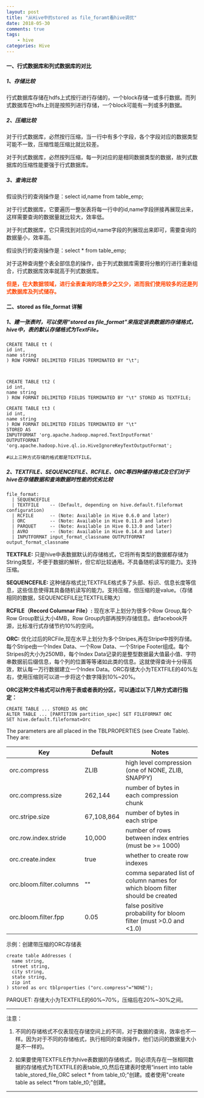 ```yaml
---
layout: post
title: "从Hive中的stored as file_foramt看hive调优"
date: 2018-05-30
comments: true
tags: 
	- hive
categories: Hive
---
```


#### 一、行式数据库和列式数据库的对比

##### 1、存储比较

行式数据库存储在hdfs上式按行进行存储的，一个block存储一或多行数据。而列式数据库在hdfs上则是按照列进行存储，一个block可能有一列或多列数据。

##### 2、压缩比较
<!--more--> 
对于行式数据库，必然按行压缩，当一行中有多个字段，各个字段对应的数据类型可能不一致，压缩性能压缩比就比较差。

对于列式数据库，必然按列压缩，每一列对应的是相同数据类型的数据，故列式数据库的压缩性能要强于行式数据库。

##### 3、查询比较

假设执行的查询操作是：select id,name from table_emp;

对于行式数据库，它要遍历一整张表将每一行中的id,name字段拼接再展现出来，这样需要查询的数据量就比较大，效率低。

对于列式数据库，它只需找到对应的id,name字段的列展现出来即可，需要查询的数据量小，效率高。

假设执行的查询操作是：select *  from table_emp;

对于这种查询整个表全部信息的操作，由于列式数据库需要将分散的行进行重新组合，行式数据库效率就高于列式数据库。

**<font color=#FF4500 >但是，在大数据领域，进行全表查询的场景少之又少，进而我们使用较多的还是列式数据库及列式储存。</font>**
#### 二、stored as file_format 详解

##### 1、建一张表时，可以使用“stored as file_format”来指定该表数据的存储格式，hive中，表的默认存储格式为TextFile。
```
CREATE TABLE tt (
id int,
name string
) ROW FORMAT DELIMITED FIELDS TERMINATED BY "\t";



CREATE TABLE tt2 (
id int,
name string
) ROW FORMAT DELIMITED FIELDS TERMINATED BY "\t" STORED AS TEXTFILE;

CREATE TABLE tt3 (
id int,
name string
) ROW FORMAT DELIMITED FIELDS TERMINATED BY "\t"
STORED AS 
INPUTFORMAT 'org.apache.hadoop.mapred.TextInputFormat'
OUTPUTFORMAT 'org.apache.hadoop.hive.ql.io.HiveIgnoreKeyTextOutputFormat';

#以上三种方式存储的格式都是TEXTFILE。
```
##### 2、TEXTFILE、SEQUENCEFILE、RCFILE、ORC等四种储存格式及它们对于hive在存储数据和查询数据时性能的优劣比较

```
file_format:
  | SEQUENCEFILE
  | TEXTFILE    -- (Default, depending on hive.default.fileformat configuration)
  | RCFILE      -- (Note: Available in Hive 0.6.0 and later)
  | ORC         -- (Note: Available in Hive 0.11.0 and later)
  | PARQUET     -- (Note: Available in Hive 0.13.0 and later)
  | AVRO        -- (Note: Available in Hive 0.14.0 and later)
  | INPUTFORMAT input_format_classname OUTPUTFORMAT output_format_classname

```
**TEXTFILE:** 只是hive中表数据默认的存储格式，它将所有类型的数据都存储为String类型，不便于数据的解析，但它却比较通用。不具备随机读写的能力。支持压缩。

**SEQUENCEFILE:** 这种储存格式比TEXTFILE格式多了头部、标识、信息长度等信息，这些信息使得其具备随机读写的能力。支持压缩，但压缩的是value。（存储相同的数据，SEQUENCEFILE比TEXTFILE略大）

**RCFILE（Record Columnar File）:** 现在水平上划分为很多个Row Group,每个Row Group默认大小4MB，Row Group内部再按列存储信息。由facebook开源，比标准行式存储节约10%的空间。

**ORC:** 优化过后的RCFile,现在水平上划分为多个Stripes,再在Stripe中按列存储。每个Stripe由一个Index Data、一个Row Data、一个Stripe Footer组成。每个Stripes的大小为250MB，每个Index Data记录的是整型数据最大值最小值、字符串数据前后缀信息，每个列的位置等等诸如此类的信息。这就使得查询十分得高效，默认每一万行数据建立一个Index Data。ORC存储大小为TEXTFILE的40%左右，使用压缩则可以进一步将这个数字降到10%~20%。

**ORC这种文件格式可以作用于表或者表的分区，可以通过以下几种方式进行指定：**
```
CREATE TABLE ... STORED AS ORC
ALTER TABLE ... [PARTITION partition_spec] SET FILEFORMAT ORC
SET hive.default.fileformat=Orc
```
The parameters are all placed in the TBLPROPERTIES (see Create Table). They are:



Key|Default|Notes
|-|-|-|
orc.compress|ZLIB|high level compression (one of NONE, ZLIB, SNAPPY)
|orc.compress.size|262,144|number of bytes in each compression chunk
|orc.stripe.size|67,108,864|number of bytes in each stripe
|orc.row.index.stride|10,000|number of rows between index entries (must be >= 1000)
|orc.create.index|true|whether to create row indexes
|orc.bloom.filter.columns	|""|	comma separated list of column names for which bloom filter should be created
|orc.bloom.filter.fpp|	0.05|	false positive probability for bloom filter (must >0.0 and <1.0)

示例：创建带压缩的ORC存储表
```
create table Addresses (
  name string,
  street string,
  city string,
  state string,
  zip int
) stored as orc tblproperties ("orc.compress"="NONE");
```

PARQUET: 存储大小为TEXTFILE的60%~70%，压缩后在20%~30%之间。

----------------------

注意：

1. 不同的存储格式不仅表现在存储空间上的不同，对于数据的查询，效率也不一样。因为对于不同的存储格式，执行相同的查询操作，他们访问的数据量大小是不一样的。    
   
2. 如果要使用TEXTFILE作为hive表数据的存储格式，则必须先存在一张相同数据的存储格式为TEXTFILE的表table_t0,然后在建表时使用“insert into table table_stored_file_ORC select * from table_t0;”创建。或者使用"create table as select *from table_t0;"创建。
---------------

